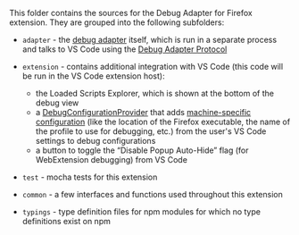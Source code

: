 This folder contains the sources for the Debug Adapter for Firefox extension.
They are grouped into the following subfolders:

* `adapter` -
  the [debug adapter](https://code.visualstudio.com/api/extension-guides/debugger-extension#debugging-architecture-of-vs-code)
  itself, which is run in a separate process and talks to VS Code using the
  [Debug Adapter Protocol](https://microsoft.github.io/debug-adapter-protocol/)

* `extension` - contains additional integration with VS Code (this code will be run in the VS Code extension host):
  * the Loaded Scripts Explorer, which is shown at the bottom of the debug view
  * a [DebugConfigurationProvider](https://code.visualstudio.com/api/extension-guides/debugger-extension#using-a-debugconfigurationprovider)
    that adds [machine-specific configuration](https://github.com/hbenl/vscode-firefox-debug#overriding-configuration-properties-in-your-settings)
    (like the location of the Firefox executable, the name of the profile to use for debugging, etc.)
    from the user's VS Code settings to debug configurations
  * a button to toggle the “Disable Popup Auto-Hide” flag (for WebExtension debugging) from VS Code

* `test` - mocha tests for this extension

* `common` - a few interfaces and functions used throughout this extension

* `typings` - type definition files for npm modules for which no type definitions exist on npm
